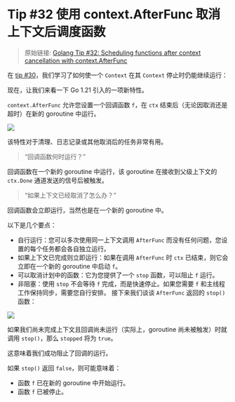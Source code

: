 # Tip #32 使用 context.AfterFunc 取消上下文后调度函数

> 原始链接: [Golang Tip #32: Scheduling functions after context cancellation with context.AfterFunc](https://twitter.com/func25/status/1762087461839364445)

在 [tip #30](https://colobu.com/gotips/030.html)，我们学习了如何使一个 `Context` 在其 `Context` 停止时仍能继续运行：

现在，让我们来看一下 Go 1.21 引入的一项新特性。

`context.AfterFunc` 允许您设置一个回调函数 `f`，在 `ctx` 结束后（无论因取消还是超时）在新的 goroutine 中运行。

![](./images/032/1.png)

该特性对于清理、日志记录或其他取消后的任务非常有用。

> “回调函数何时运行？”

回调函数在一个新的 goroutine 中运行，该 goroutine 在接收到父级上下文的 `ctx.Done` 通道发送的信号后被触发。

> “如果上下文已经取消了怎么办？”

回调函数会立即运行，当然也是在一个新的 goroutine 中。

以下是几个要点：

- 自行运行：您可以多次使用同一上下文调用 `AfterFunc` 而没有任何问题，您设置的每个任务都会各自独立运行。
- 如果上下文已完成则立即运行：如果在调用 `AfterFunc` 时 `ctx` 已结束，则它会立即在一个新的 goroutine 中启动 `f`。
- 可以取消计划中的函数：它为您提供了一个 `stop` 函数，可以阻止 `f` 运行。
- 非阻塞：使用 `stop` 不会等待 `f` 完成，而是快速停止。如果您需要 `f` 和主线程工作保持同步，需要您自行安排。
  接下来我们谈谈 `AfterFunc` 返回的 `stop()` 函数：

![](./images/032/2.png)

如果我们尚未完成上下文且回调尚未运行（实际上，goroutine 尚未被触发）时就调用 `stop()`，那么 `stopped` 将为 `true`。

这意味着我们成功阻止了回调的运行。

如果 `stop()` 返回 `false`，则可能意味着：

- 函数 `f` 已在新的 goroutine 中开始运行。
- 函数 `f` 已被停止。
